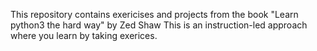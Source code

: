 This repository contains exericises and projects from the book "Learn python3 the hard way" by Zed Shaw
This is an instruction-led approach where you learn by taking exerices. 